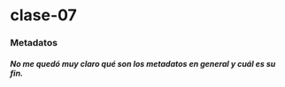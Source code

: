 # clase-07

### Metadatos

##### No me quedó muy claro qué son los metadatos en general y cuál es su fin.

